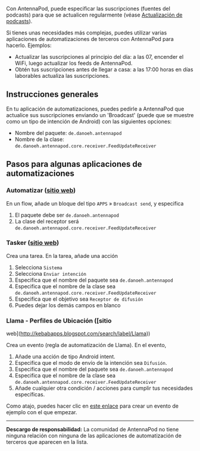 Con AntennaPod, puede especificar las suscripciones (fuentes del podcasts) para
que se actualicen regularmente (véase [Actualización de
podcasts](/documentation/automation/refreshing-podcasts)).

Si tienes unas necesidades más complejas, puedes utilizar varias aplicaciones de
automatizaciones de terceros con AntennaPod para hacerlo. Ejemplos:

- Actualizar las suscripciones al principio del día: a las 07, encender el WiFi,
luego actualizar los feeds de AntennaPod.
- Obtén tus suscripciones antes de llegar a casa: a las 17:00 horas en días
laborables actualiza las suscripciones.

## Instrucciones generales

En tu aplicación de automatizaciones, puedes pedirle a AntennaPod que actualice
sus suscripciones enviando un 'Broadcast' (puede que se muestre como un tipo de
intención de Android) con las siguientes opciones:

- Nombre del paquete: `de.danoeh.antennapod`
- Nombre de la clase: `de.danoeh.antennapod.core.receiver.FeedUpdateReceiver`

## Pasos para algunas aplicaciones de automatizaciones

### Automatizar ([sitio web](https://llamalab.com/automate/))

En un flow, añade un bloque del tipo `APPS` » `Broadcast send`, y especifica

1. El paquete debe ser `de.danoeh.antennapod`
1. La clase del receptor será
`de.danoeh.antennapod.core.receiver.FeedUpdateReceiver`

### Tasker ([sitio web](https://tasker.joaoapps.com/))

Crea una tarea. En la tarea, añade una acción

1. Selecciona `Sistema`
1. Selecciona `Enviar intención`
1. Especifica que el nombre del paquete sea `de.danoeh.antennapod`
1. Especifica que el nombre de la clase sea
`de.danoeh.antennapod.core.receiver.FeedUpdateReceiver`
1. Especifica que el objetivo sea `Receptor de difusión`
1. Puedes dejar los demás campos en blanco

### Llama - Perfiles de Ubicación ([sitio
web](http://kebabapps.blogspot.com/search/label/Llama))

Crea un evento (regla de automatización de Llama). En el evento,

1. Añade una acción de tipo Android intent.
1. Especifica que el modo de envío de la intención sea `Difusión`.
1. Especifica que el nombre del paquete sea `de.danoeh.antennapod`
1. Especifica que el nombre de la clase sea
`de.danoeh.antennapod.core.receiver.FeedUpdateReceiver`
1. Añade cualquier otra condición / acciones para cumplir tus necesidades
específicas.

Como atajo, puedes hacer clic en [este
enlace](http://llama.location.profiles/AntennaPod+feeds+Update/AntennaPod+feeds+Update%7C0-1-0-0-0-0-0-0-1-0--0-%7C%3A%7Ct%7C420%7C425%7Cai%7Cde.danoeh.antennapod%7CFgAAAGEAbgBkAHIAbwBpAGQALgBjAG8AbgB0AGUAbgB0AC4ASQBuAHQAZQBuAHQAAAAAAP%2F%2F%2F%2F8AAAAA%2F%2F%2F%2F%2FwAAAAD%2F%2F%2F%2F%2F%2F%2F%2F%2F%2FxQAAABkAGUALgBkAGEAbgBvAGUAaAAuAGEAbgB0AGUAbgBuAGEAcABvAGQAAAAAADUAAABkAGUALgBkAGEAbgBvAGUAaAAuAGEAbgB0AGUAbgBuAGEAcABvAGQALgBjAG8AcgBlAC4AcgBlAGMAZQBpAHYAZQByAC4ARgBlAGUAZABVAHAAZABhAHQAZQBSAGUAYwBlAGkAdgBlAHIAAAAAAAAAAAAAAAAAAAAAAAAA%2Fv%2F%2F%2F%2F%2F%2F%2F%2F8%3D%7C2%7C)
para crear un evento de ejemplo con el que empezar.

***

**Descargo de responsabilidad:** La comunidad de AntennaPod no tiene ninguna
relación con ninguna de las aplicaciones de automatización de terceros que
aparecen en la lista.
